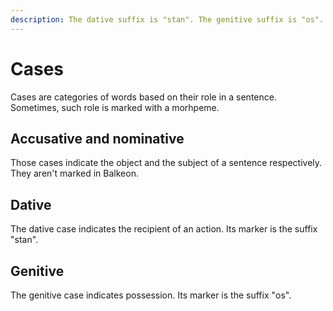 ```yaml
---
description: The dative suffix is "stan". The genitive suffix is "os".
---
```

# Cases
Cases are categories of words based on their role in a sentence. Sometimes, such role is marked with a morhpeme.

## Accusative and nominative
Those cases indicate the object and the subject of a sentence respectively. They aren't marked in Balkeon.

## Dative
The dative case indicates the recipient of an action. Its marker is the suffix "<span translate="no" lang="es">stan</span>".

## Genitive
The genitive case indicates possession. Its marker is the suffix "<span translate="no" lang="es">os</span>".
